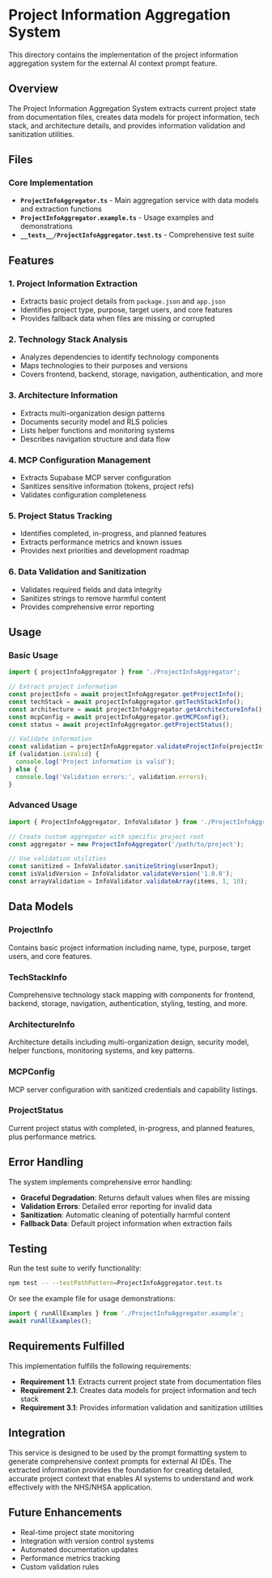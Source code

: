 # Project Information Aggregation System

This directory contains the implementation of the project information aggregation system for the external AI context prompt feature.

## Overview

The Project Information Aggregation System extracts current project state from documentation files, creates data models for project information, tech stack, and architecture details, and provides information validation and sanitization utilities.

## Files

### Core Implementation
- **`ProjectInfoAggregator.ts`** - Main aggregation service with data models and extraction functions
- **`ProjectInfoAggregator.example.ts`** - Usage examples and demonstrations
- **`__tests__/ProjectInfoAggregator.test.ts`** - Comprehensive test suite

## Features

### 1. Project Information Extraction
- Extracts basic project details from `package.json` and `app.json`
- Identifies project type, purpose, target users, and core features
- Provides fallback data when files are missing or corrupted

### 2. Technology Stack Analysis
- Analyzes dependencies to identify technology components
- Maps technologies to their purposes and versions
- Covers frontend, backend, storage, navigation, authentication, and more

### 3. Architecture Information
- Extracts multi-organization design patterns
- Documents security model and RLS policies
- Lists helper functions and monitoring systems
- Describes navigation structure and data flow

### 4. MCP Configuration Management
- Extracts Supabase MCP server configuration
- Sanitizes sensitive information (tokens, project refs)
- Validates configuration completeness

### 5. Project Status Tracking
- Identifies completed, in-progress, and planned features
- Extracts performance metrics and known issues
- Provides next priorities and development roadmap

### 6. Data Validation and Sanitization
- Validates required fields and data integrity
- Sanitizes strings to remove harmful content
- Provides comprehensive error reporting

## Usage

### Basic Usage

```typescript
import { projectInfoAggregator } from './ProjectInfoAggregator';

// Extract project information
const projectInfo = await projectInfoAggregator.getProjectInfo();
const techStack = await projectInfoAggregator.getTechStackInfo();
const architecture = await projectInfoAggregator.getArchitectureInfo();
const mcpConfig = await projectInfoAggregator.getMCPConfig();
const status = await projectInfoAggregator.getProjectStatus();

// Validate information
const validation = projectInfoAggregator.validateProjectInfo(projectInfo);
if (validation.isValid) {
  console.log('Project information is valid');
} else {
  console.log('Validation errors:', validation.errors);
}
```

### Advanced Usage

```typescript
import { ProjectInfoAggregator, InfoValidator } from './ProjectInfoAggregator';

// Create custom aggregator with specific project root
const aggregator = new ProjectInfoAggregator('/path/to/project');

// Use validation utilities
const sanitized = InfoValidator.sanitizeString(userInput);
const isValidVersion = InfoValidator.validateVersion('1.0.0');
const arrayValidation = InfoValidator.validateArray(items, 1, 10);
```

## Data Models

### ProjectInfo
Contains basic project information including name, type, purpose, target users, and core features.

### TechStackInfo
Comprehensive technology stack mapping with components for frontend, backend, storage, navigation, authentication, styling, testing, and more.

### ArchitectureInfo
Architecture details including multi-organization design, security model, helper functions, monitoring systems, and key patterns.

### MCPConfig
MCP server configuration with sanitized credentials and capability listings.

### ProjectStatus
Current project status with completed, in-progress, and planned features, plus performance metrics.

## Error Handling

The system implements comprehensive error handling:

- **Graceful Degradation**: Returns default values when files are missing
- **Validation Errors**: Detailed error reporting for invalid data
- **Sanitization**: Automatic cleaning of potentially harmful content
- **Fallback Data**: Default project information when extraction fails

## Testing

Run the test suite to verify functionality:

```bash
npm test -- --testPathPattern=ProjectInfoAggregator.test.ts
```

Or see the example file for usage demonstrations:

```typescript
import { runAllExamples } from './ProjectInfoAggregator.example';
await runAllExamples();
```

## Requirements Fulfilled

This implementation fulfills the following requirements:

- **Requirement 1.1**: Extracts current project state from documentation files
- **Requirement 2.1**: Creates data models for project information and tech stack
- **Requirement 3.1**: Provides information validation and sanitization utilities

## Integration

This service is designed to be used by the prompt formatting system to generate comprehensive context prompts for external AI IDEs. The extracted information provides the foundation for creating detailed, accurate project context that enables AI systems to understand and work effectively with the NHS/NHSA application.

## Future Enhancements

- Real-time project state monitoring
- Integration with version control systems
- Automated documentation updates
- Performance metrics tracking
- Custom validation rules